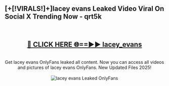 <h2>[+[!VIRALS!]+]lacey evans Leaked Video Viral On Social X Trending Now - qrt5k</h2>
<br>
<div align="center">
<h2><a href="https://libra.edu.pl?lacey_evans" rel="nofollow">🔴 CLICK HERE 🌐==►► lacey_evans</a></h2>
<br>
Get lacey evans OnlyFans leaked all content. Now you can access all videos and pictures of lacey evans OnlyFans. New Updated Files 2025!
<br>
<br>
<a href="https://libra.edu.pl?lacey_evans" rel="nofollow" data-target="animated-image.originalLink"><img src="https://i.ibb.co.com/WyWwxjT/player-gif2.gif" alt="lacey evans Leaked OnlyFans" style="max-width: 100%; display: inline-block;" data-target="animated-image.originalImage"></a>
</div>
<br>